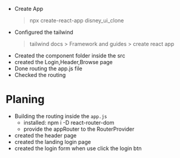 - Create App
    > npx create-react-app disney_ui_clone
- Configured the tailwind
    > tailwind docs > Framework and guides > create react app
- Created the component folder inside the src
- created the Login,Header,Browse page
- Done routing the app.js file 
- Checked the routing


# Planing
- Building the routing inside the `app.js` 
    - installed: npm i -D react-router-dom
    - provide the appRouter to the RouterProvider 
- created the header page
- created the landing login page
- created the login form when use click the login btn


